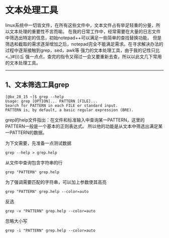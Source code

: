 文本处理工具
======
<p>
linux系统中一切皆文件，在所有这些文件中，文本文件占有举足轻重的分量，所以文本处理的重要性不言而喻。
在我的日常工作中，经常需要在大量的日志文件中筛选出特定的信息，初始notepad++可以满足一些简单的查找替换功能，
但是筛选和截取的需求逐渐增加之后，notepad完全不能满足需求。在寻求解决办法的过程中逐渐接触到grep，sed，awk等
强力的文本处理工具，由于我的记性只比 <。)#)))≦ 强一点点，查完的指令又得过一会又要重新去查，所以以此文几下常用
的文本处理工具。</br>
</p>

-------

## 1、文本筛选工具grep
```
[@bx_28_15 ~]$ grep --help
Usage: grep [OPTION]... PATTERN [FILE]...
Search for PATTERN in each FILE or standard input.
PATTERN is, by default, a basic regular expression (BRE).
```
<p>
grep的help文件指出：在文件和标准输入中查询某一PATTERN，这里的PATTERN一般是一个基本的正则表达式。
所以他的功能是从文本中筛选出满足某一PATTERN的数据。
</p>

为下文需要，先准备一点测试数据

    grep --help > grep.help

从文件中查询包含字符串的行

    grep "PATTERN" grep.help
    
为了强调需要匹配的字符串，可以加上参数使其高亮

    grep "PATTERN" grep.help --color=auto
    
反选

    grep -v "PATTERN" grep.help --color=auto
    
忽略大小写

    grep -i "PATTERN" grep.help --color=auto
    
